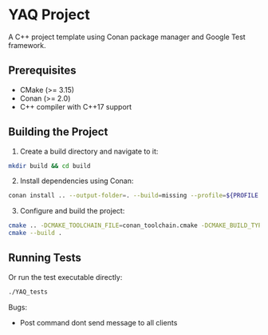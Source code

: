 # YAQ Project

A C++ project template using Conan package manager and Google Test framework.

## Prerequisites

- CMake (>= 3.15)
- Conan (>= 2.0)
- C++ compiler with C++17 support

## Building the Project

1. Create a build directory and navigate to it:
```bash
mkdir build && cd build
```

2. Install dependencies using Conan:
```bash
conan install .. --output-folder=. --build=missing --profile=${PROFILE WITH REQUIRED BUILD TYPE}
```

3. Configure and build the project:
```bash
cmake .. -DCMAKE_TOOLCHAIN_FILE=conan_toolchain.cmake -DCMAKE_BUILD_TYPE=${BUILD TYPE}
cmake --build .
```

## Running Tests

Or run the test executable directly:
```bash
./YAQ_tests
```

Bugs:
- Post command dont send message to all clients